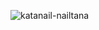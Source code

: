 ![katanail-nailtana](https://github.com/user-attachments/assets/f8f36702-85aa-48ee-afd5-4306d1803a32)


<!--
**TheNaiIFiend/TheNaiIFiend** is a ✨ _special_ ✨ repository because its `README.md` (this file) appears on your GitHub profile.

Here are some ideas to get you started:

- 🔭 I’m currently working on ...
- 🌱 I’m currently learning ...
- 👯 I’m looking to collaborate on ...
- 🤔 I’m looking for help with ...
- 💬 Ask me about ...
- 📫 How to reach me: ...
- 😄 Pronouns: ...
- ⚡ Fun fact: ...
-->
